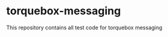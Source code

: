 torquebox-messaging
===================

This repository contains all test code for torquebox messaging
